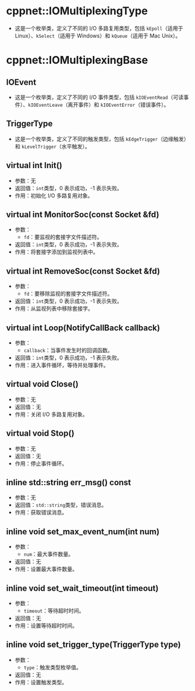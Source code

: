 # cppnet::IOMultiplexingType
- 这是一个枚举类，定义了不同的 I/O 多路复用类型，包括 `kEpoll`（适用于 Linux）、`kSelect`（适用于 Windows）和 `kQueue`（适用于 Mac Unix）。
# cppnet::IOMultiplexingBase
## IOEvent
- 这是一个枚举类，定义了不同的 I/O 事件类型，包括 `kIOEventRead`（可读事件）、`kIOEventLeave`（离开事件）和 `kIOEventError`（错误事件）。
## TriggerType
- 这是一个枚举类，定义了不同的触发类型，包括 `kEdgeTrigger`（边缘触发）和 `kLevelTrigger`（水平触发）。
## virtual int Init()
- 参数：无
- 返回值：`int`类型，0 表示成功，-1 表示失败。
- 作用：初始化 I/O 多路复用对象。
## virtual int MonitorSoc(const Socket &fd)
- 参数：
    - `fd`：要监视的套接字文件描述符。
- 返回值：`int`类型，0 表示成功，-1 表示失败。
- 作用：将套接字添加到监视列表中。
## virtual int RemoveSoc(const Socket &fd)
- 参数：
    - `fd`：要移除监视的套接字文件描述符。
- 返回值：`int`类型，0 表示成功，-1 表示失败。
- 作用：从监视列表中移除套接字。
## virtual int Loop(NotifyCallBack callback)
- 参数：
    - `callback`：当事件发生时的回调函数。
- 返回值：`int`类型，0 表示成功，-1 表示失败。
- 作用：进入事件循环，等待并处理事件。
## virtual void Close()
- 参数：无
- 返回值：无
- 作用：关闭 I/O 多路复用对象。
## virtual void Stop()
- 参数：无
- 返回值：无
- 作用：停止事件循环。
## inline std::string err_msg() const
- 参数：无
- 返回值：`std::string`类型，错误消息。
- 作用：获取错误消息。
## inline void set_max_event_num(int num)
- 参数：
    - `num`：最大事件数量。
- 返回值：无
- 作用：设置最大事件数量。
## inline void set_wait_timeout(int timeout)
- 参数：
    - `timeout`：等待超时时间。
- 返回值：无
- 作用：设置等待超时时间。
## inline void set_trigger_type(TriggerType type)
- 参数：
    - `type`：触发类型枚举值。
- 返回值：无
- 作用：设置触发类型。
